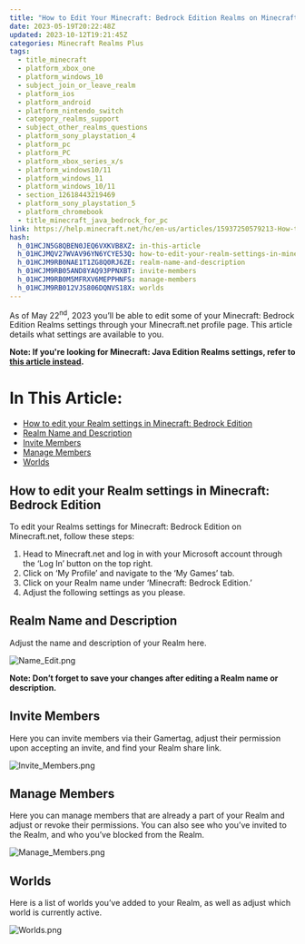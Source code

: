 ```yaml
---
title: "How to Edit Your Minecraft: Bedrock Edition Realms on Minecraft.net"
date: 2023-05-19T20:22:48Z
updated: 2023-10-12T19:21:45Z
categories: Minecraft Realms Plus
tags:
  - title_minecraft
  - platform_xbox_one
  - platform_windows_10
  - subject_join_or_leave_realm
  - platform_ios
  - platform_android
  - platform_nintendo_switch
  - category_realms_support
  - subject_other_realms_questions
  - platform_sony_playstation_4
  - platform_pc
  - platform_PC
  - platform_xbox_series_x/s
  - platform_windows10/11
  - platform_windows_11
  - platform_windows_10/11
  - section_12618443219469
  - platform_sony_playstation_5
  - platform_chromebook
  - title_minecraft_java_bedrock_for_pc
link: https://help.minecraft.net/hc/en-us/articles/15937250579213-How-to-Edit-Your-Minecraft-Bedrock-Edition-Realms-on-Minecraft-net
hash:
  h_01HCJN5G8QBEN0JEQ6VXKVB8XZ: in-this-article
  h_01HCJMQV27WVAV96YN6YCYE53Q: how-to-edit-your-realm-settings-in-minecraft-bedrock-edition
  h_01HCJM9RB0NAE1T1ZG8Q0RJ6ZE: realm-name-and-description
  h_01HCJM9RB05AND8YAQ93PPNXBT: invite-members
  h_01HCJM9RB0M5MFRXV6MEPPHNFS: manage-members
  h_01HCJM9RB012VJS806DQNVS18X: worlds
---
```


As of May 22<sup>nd</sup>, 2023 you’ll be able to edit some of your Minecraft: Bedrock Edition Realms settings through your Minecraft.net profile page. This article details what settings are available to you.

**Note: If you're looking for Minecraft: Java Edition Realms settings, refer to [this article instead](../Minecraft-Java-Realms/How-to-Edit-Your-Minecraft-Java-Edition-Realms-on-Minecraft-net.md).**

# In This Article:

- [How to edit your Realm settings in Minecraft: Bedrock Edition](#how-to-edit-your-realm-settings-in-minecraft-bedrock-edition)
- [Realm Name and Description](#realm-name-and-description)
- [Invite Members](#invite-members)
- [Manage Members](#manage-members)
- [Worlds](#worlds)

## How to edit your Realm settings in Minecraft: Bedrock Edition

To edit your Realms settings for Minecraft: Bedrock Edition on Minecraft.net, follow these steps:

1.  Head to Minecraft.net and log in with your Microsoft account through the ‘Log In’ button on the top right.
2.  Click on ‘My Profile’ and navigate to the ‘My Games’ tab.
3.  Click on your Realm name under ‘Minecraft: Bedrock Edition.’
4.  Adjust the following settings as you please.

## Realm Name and Description

Adjust the name and description of your Realm here.

![Name_Edit.png](https://minecrafthelp.zendesk.com/hc/article_attachments/15937036872845)

**Note: Don’t forget to save your changes after editing a Realm name or description.**

## Invite Members

Here you can invite members via their Gamertag, adjust their permission upon accepting an invite, and find your Realm share link.

![Invite_Members.png](https://minecrafthelp.zendesk.com/hc/article_attachments/15937096924173)

## Manage Members

Here you can manage members that are already a part of your Realm and adjust or revoke their permissions. You can also see who you’ve invited to the Realm, and who you’ve blocked from the Realm.

![Manage_Members.png](https://minecrafthelp.zendesk.com/hc/article_attachments/15937080524941)

## Worlds

Here is a list of worlds you’ve added to your Realm, as well as adjust which world is currently active.

![Worlds.png](https://minecrafthelp.zendesk.com/hc/article_attachments/15937080626573)
